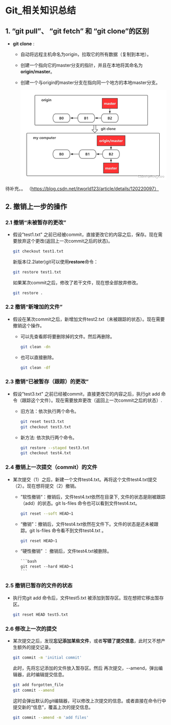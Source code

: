 # Git_相关知识总结

## 1.  “git pull”、 “git fetch” 和 “git clone”的区别

+ **git clone** : 

  + 自动将远程主机命名为origin，拉取它的所有数据（复制到本地）。

  + 创建一个指向它的master分支的指针，并且在本地将其命名为**origin/master**。

  + 创建一个与origin的master分支在指向同一个地方的本地master分支。

    ![git-clone](git-clone.png)


待补充。。
（https://blog.csdn.net/itworld123/article/details/120220097）

  

## 2. 撤销上一步的操作



### 2.1 撤销“未被暂存的更改”

+ 假设”test1.txt" 之前已经被commit，直接更改它的内容之后，保存。现在需要放弃这个更改(返回上一次commit之后的状态)。

  ```bash
  git checkout test1.txt
  ```

  新版本(2.2later)git可以使用**restore**命令：

  ```bash
  git restore test1.txt
  ```

  如果某次commit之后，修改了若干文件，现在想全部放弃修改。

  ```bash
  git restore .
  ```

### 2.2 撤销“新增加的文件”

+ 假设在某次commit之后，新增加文件test2.txt（未被跟踪的状态）。现在需要撤销这个操作。

  - 可以先查看即将要删除掉的文件。然后再删除。

  	```bash
  	git clean -dn
  	```

  + 也可以直接删除。

    ```bash
    git clean -df
    ```
    
    

### 2.3 撤销“已被暂存（跟踪）的更改”

+ 假设”test3.txt" 之前已经被commit，直接更改它的内容之后，执行git add 命令（跟踪这个文件）。现在需要放弃更改（返回上一次commit之后的状态）.

  - 旧方法：依次执行两个命令。

  	```bash
  	git reset test3.txt
  	git checkout test3.txt
  	```

  - 新方法: 依次执行两个命令。

    ```bash
    git restore --staged test3.txt
    git checkout test4.txt
    ```
    
    

### 2.4 撤销上一次提交（commit）的文件

+ 某次提交（1）之后，新建一个文件test4.txt。再将这个文件test4.txt提交（2）。现在想将提交（2）撤销。

  - ”软性撤销“：撤销后，文件test4.txt依然在目录下, 文件的状态是刚被跟踪（add）的状态。git ls-files 命令也可以看到文件test4.txt。

  	```bash
  	git reset --soft HEAD~1
  	```

  - “撤销”：撤销后，文件test4.txt依然在文件下。文件的状态是还未被跟踪。git ls-files 命令看不到文件test4.txt 。

    ```bash
    git reset HEAD~1
    ```
	  
  - “硬性撤销” ： 撤销后，文件test4.txt被删除。

		```bash
		git reset --hard HEAD~1
		```



### 2.5 撤销已暂存的文件的状态

+ 执行完git add 命令后，文件test5.txt 被添加到暂存区。现在想把它移出暂存区。

  ```bash
  git reset HEAD test5.txt
  ```



### 2.6 修改上一次的提交

+ 某次提交之后，发现**忘记添加某些文件**，或者**写错了提交信息**，此时又不想产生额外的提交记录。

  ```bash
  git commit -m 'initial commit'
  ```

  此时，先将忘记添加的文件放入暂存区。然后 再次提交，--amend，弹出编辑器，此时编辑提交信息。

  ```bash
  git add forgotten_file
  git commit --amend 
  ```

  这时会弹出默认的git编辑器，可以修改上次提交的信息。或者直接在命令行中提交新的“信息”，覆盖上次的提交信息。

  ```bash
  git commit --amend -m 'add files'
  ```

  

  

  
